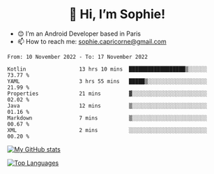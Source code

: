 <h1 align="center"> 👋 Hi, I’m Sophie! </h1>  

- 😊 I’m an Android Developer based in Paris
- 📫 How to reach me: sophie.capricorne@gmail.com


<!--START_SECTION:waka-->

```text
From: 10 November 2022 - To: 17 November 2022

Kotlin                 13 hrs 10 mins  ██████████████████▒░░░░░░   73.77 %
YAML                   3 hrs 55 mins   █████▒░░░░░░░░░░░░░░░░░░░   21.99 %
Properties             21 mins         ▓░░░░░░░░░░░░░░░░░░░░░░░░   02.02 %
Java                   12 mins         ▒░░░░░░░░░░░░░░░░░░░░░░░░   01.16 %
Markdown               7 mins          ▒░░░░░░░░░░░░░░░░░░░░░░░░   00.67 %
XML                    2 mins          ░░░░░░░░░░░░░░░░░░░░░░░░░   00.20 %
```

<!--END_SECTION:waka-->

[![My GitHub stats](https://github-readme-stats.vercel.app/api?username=sophicapri&show_icons=true&theme=buefy)](https://github.com/anuraghazra/github-readme-stats)

[![Top Languages](https://github-readme-stats.vercel.app/api/top-langs/?username=sophicapri&langs_count=2&layout=compact)](https://github.com/anuraghazra/github-readme-stats)
